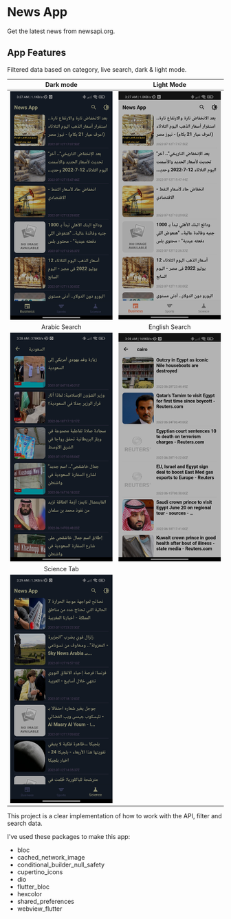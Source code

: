 # News App

Get the latest news from newsapi.org.

## App Features

Filtered data based on category, live search, dark & light mode.

| Dark mode | Light Mode |
| :---:         |     :---:      |
| <img src='/screenshots/darkmode.jpg' width=250>  | <img src='/screenshots/lightmode.jpg' width=250> |
|  Arabic Search |  English Search |
| <img src='/screenshots/search-arabic.jpg' width=250> | <img src='/screenshots/search-english.jpg' width=250> | <img src='/screenshots/tabs.jpg' width=150> |
|  Science Tab |
| <img src='/screenshots/tabs.jpg' width=250> |

This project is a clear implementation of how to work with the API, filter and search data.

I've used these packages to make this app:
  - bloc
  - cached_network_image
  - conditional_builder_null_safety
  - cupertino_icons
  - dio
  - flutter_bloc
  - hexcolor
  - shared_preferences
  - webview_flutter
